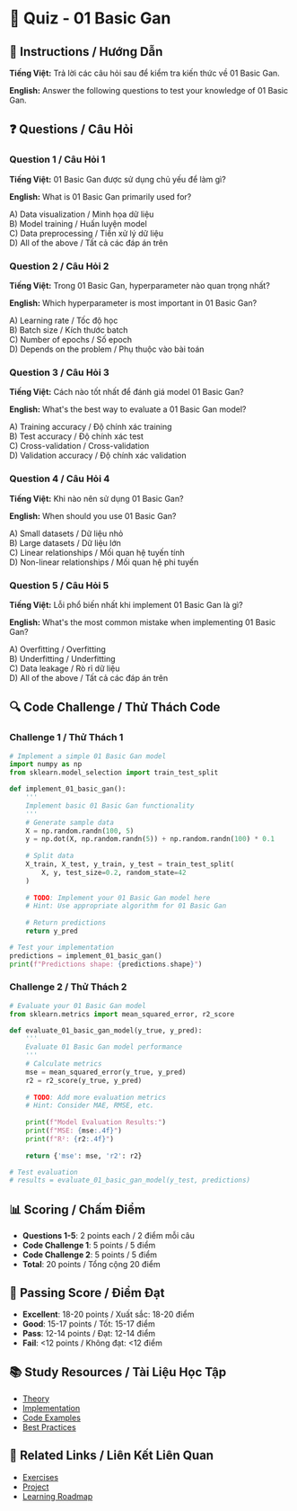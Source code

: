 # 🧠 Quiz - 01 Basic Gan

## 📝 Instructions / Hướng Dẫn

**Tiếng Việt:** Trả lời các câu hỏi sau để kiểm tra kiến thức về 01 Basic Gan.

**English:** Answer the following questions to test your knowledge of 01 Basic Gan.

## ❓ Questions / Câu Hỏi

### Question 1 / Câu Hỏi 1
**Tiếng Việt:** 01 Basic Gan được sử dụng chủ yếu để làm gì?

**English:** What is 01 Basic Gan primarily used for?

A) Data visualization / Minh họa dữ liệu  
B) Model training / Huấn luyện model  
C) Data preprocessing / Tiền xử lý dữ liệu  
D) All of the above / Tất cả các đáp án trên

### Question 2 / Câu Hỏi 2
**Tiếng Việt:** Trong 01 Basic Gan, hyperparameter nào quan trọng nhất?

**English:** Which hyperparameter is most important in 01 Basic Gan?

A) Learning rate / Tốc độ học  
B) Batch size / Kích thước batch  
C) Number of epochs / Số epoch  
D) Depends on the problem / Phụ thuộc vào bài toán

### Question 3 / Câu Hỏi 3
**Tiếng Việt:** Cách nào tốt nhất để đánh giá model 01 Basic Gan?

**English:** What's the best way to evaluate a 01 Basic Gan model?

A) Training accuracy / Độ chính xác training  
B) Test accuracy / Độ chính xác test  
C) Cross-validation / Cross-validation  
D) Validation accuracy / Độ chính xác validation

### Question 4 / Câu Hỏi 4
**Tiếng Việt:** Khi nào nên sử dụng 01 Basic Gan?

**English:** When should you use 01 Basic Gan?

A) Small datasets / Dữ liệu nhỏ  
B) Large datasets / Dữ liệu lớn  
C) Linear relationships / Mối quan hệ tuyến tính  
D) Non-linear relationships / Mối quan hệ phi tuyến

### Question 5 / Câu Hỏi 5
**Tiếng Việt:** Lỗi phổ biến nhất khi implement 01 Basic Gan là gì?

**English:** What's the most common mistake when implementing 01 Basic Gan?

A) Overfitting / Overfitting  
B) Underfitting / Underfitting  
C) Data leakage / Rò rỉ dữ liệu  
D) All of the above / Tất cả các đáp án trên

## 🔍 Code Challenge / Thử Thách Code

### Challenge 1 / Thử Thách 1
```python
# Implement a simple 01 Basic Gan model
import numpy as np
from sklearn.model_selection import train_test_split

def implement_01_basic_gan():
    '''
    Implement basic 01 Basic Gan functionality
    '''
    # Generate sample data
    X = np.random.randn(100, 5)
    y = np.dot(X, np.random.randn(5)) + np.random.randn(100) * 0.1
    
    # Split data
    X_train, X_test, y_train, y_test = train_test_split(
        X, y, test_size=0.2, random_state=42
    )
    
    # TODO: Implement your 01 Basic Gan model here
    # Hint: Use appropriate algorithm for 01 Basic Gan
    
    # Return predictions
    return y_pred

# Test your implementation
predictions = implement_01_basic_gan()
print(f"Predictions shape: {predictions.shape}")
```

### Challenge 2 / Thử Thách 2
```python
# Evaluate your 01 Basic Gan model
from sklearn.metrics import mean_squared_error, r2_score

def evaluate_01_basic_gan_model(y_true, y_pred):
    '''
    Evaluate 01 Basic Gan model performance
    '''
    # Calculate metrics
    mse = mean_squared_error(y_true, y_pred)
    r2 = r2_score(y_true, y_pred)
    
    # TODO: Add more evaluation metrics
    # Hint: Consider MAE, RMSE, etc.
    
    print(f"Model Evaluation Results:")
    print(f"MSE: {mse:.4f}")
    print(f"R²: {r2:.4f}")
    
    return {'mse': mse, 'r2': r2}

# Test evaluation
# results = evaluate_01_basic_gan_model(y_test, predictions)
```

## 📊 Scoring / Chấm Điểm

- **Questions 1-5**: 2 points each / 2 điểm mỗi câu
- **Code Challenge 1**: 5 points / 5 điểm
- **Code Challenge 2**: 5 points / 5 điểm
- **Total**: 20 points / Tổng cộng 20 điểm

## 🎯 Passing Score / Điểm Đạt

- **Excellent**: 18-20 points / Xuất sắc: 18-20 điểm
- **Good**: 15-17 points / Tốt: 15-17 điểm  
- **Pass**: 12-14 points / Đạt: 12-14 điểm
- **Fail**: <12 points / Không đạt: <12 điểm

## 📚 Study Resources / Tài Liệu Học Tập

- [Theory](./THEORY_01_basic_gan.md)
- [Implementation](./IMPLEMENTATION_01_basic_gan.md)
- [Code Examples](./CODE_EXAMPLES_01_basic_gan.md)
- [Best Practices](./BEST_PRACTICES_01_basic_gan.md)

## 🔗 Related Links / Liên Kết Liên Quan

- [Exercises](./EXERCISES_01_basic_gan.md)
- [Project](./PROJECT_01_basic_gan.md)
- [Learning Roadmap](./LEARNING_ROADMAP_01_basic_gan.md)
